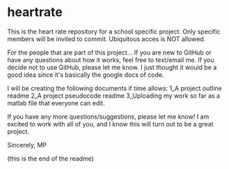 # heartrate
This is the heart rate repository for a school specific project.
Only specific members will be invited to commit. Ubiquitous acces is NOT allowed.

For the people that are part of this project...
If you are new to GitHub or have any questions about how it works, feel free to text/email me.
If you decide not to use GitHub, please let me know.
I just thought it would be a good idea since it's basically the google docs of code.

I will be creating the following documents if time allows:
1_A project outline readme
2_A project pseudocode readme
3_Uploading my work so far as a matlab file that everyone can edit.

If you have any more questions/suggestions, please let me know! 
I am excited to work with all of you, and I know this will turn out to be a great project.

Sincerely,
MP

(this is the end of the readme)

